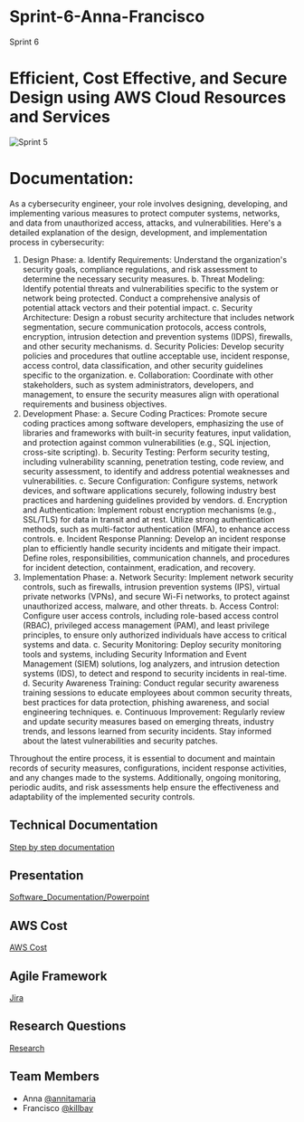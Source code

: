 # Sprint-6-Anna-Francisco
Sprint 6 
# Efficient, Cost Effective, and Secure Design using AWS Cloud Resources and Services 

![Sprint 5](https://mti.com/wp-content/uploads/2020/06/blog-siem-image-03.jpg)

# Documentation: 
As a cybersecurity engineer, your role involves designing, developing, and implementing various measures to protect computer systems, networks, and data from unauthorized access, attacks, and vulnerabilities. Here's a detailed explanation of the design, development, and implementation process in cybersecurity:

1. Design Phase:
a. Identify Requirements: Understand the organization's security goals, compliance regulations, and risk assessment to determine the necessary security measures. b. Threat Modeling: Identify potential threats and vulnerabilities specific to the system or network being protected. Conduct a comprehensive analysis of potential attack vectors and their potential impact.
c. Security Architecture: Design a robust security architecture that includes network segmentation, secure communication protocols, access controls, encryption, intrusion detection and prevention systems (IDPS), firewalls, and other security mechanisms.
d. Security Policies: Develop security policies and procedures that outline acceptable use, incident response, access control, data classification, and other security guidelines specific to the organization.
e. Collaboration: Coordinate with other stakeholders, such as system administrators, developers, and management, to ensure the security measures align with operational requirements and business objectives.
2. Development Phase:
a. Secure Coding Practices: Promote secure coding practices among software developers, emphasizing the use of libraries and frameworks with built-in security features, input validation, and protection against common vulnerabilities (e.g., SQL injection, cross-site scripting).
b. Security Testing: Perform security testing, including vulnerability scanning, penetration testing, code review, and security assessment, to identify and address potential weaknesses and vulnerabilities.
c. Secure Configuration: Configure systems, network devices, and software applications securely, following industry best practices and hardening guidelines provided by vendors.
d. Encryption and Authentication: Implement robust encryption mechanisms (e.g., SSL/TLS) for data in transit and at rest. Utilize strong authentication methods, such as multi-factor authentication (MFA), to enhance access controls.
e. Incident Response Planning: Develop an incident response plan to efficiently handle security incidents and mitigate their impact. Define roles, responsibilities, communication channels, and procedures for incident detection, containment, eradication, and recovery.
3. Implementation Phase:
a. Network Security: Implement network security controls, such as firewalls, intrusion prevention systems (IPS), virtual private networks (VPNs), and secure Wi-Fi networks, to protect against unauthorized access, malware, and other threats.
b. Access Control: Configure user access controls, including role-based access control (RBAC), privileged access management (PAM), and least privilege principles, to ensure only authorized individuals have access to critical systems and data.
c. Security Monitoring: Deploy security monitoring tools and systems, including Security Information and Event Management (SIEM) solutions, log analyzers, and intrusion detection systems (IDS), to detect and respond to security incidents in real-time.
d. Security Awareness Training: Conduct regular security awareness training sessions to educate employees about common security threats, best practices for data protection, phishing awareness, and social engineering techniques.
e. Continuous Improvement: Regularly review and update security measures based on emerging threats, industry trends, and lessons learned from security incidents. Stay informed about the latest vulnerabilities and security patches.

Throughout the entire process, it is essential to document and maintain records of security measures, configurations, incident response activities, and any changes made to the systems. Additionally, ongoing monitoring, periodic audits, and risk assessments help ensure the effectiveness and adaptability of the implemented security controls.




## Technical Documentation

[Step by step documentation](https://docs.google.com/document/d/1IvccqKaTwomLh-dwx_DB6I_jegXq9G-Y/edit#heading=h.gjdgxs)

## Presentation

[Software_Documentation/Powerpoint](https://docs.google.com/presentation/d/1HIGtFUXZXtAImRDnoDwXjvFat2nGWqwMEFrV3eIWatI/edit#slide=id.g4dfce81f19_0_45)

## AWS Cost
[AWS Cost](https://docs.google.com/document/d/1KC6UXP5oOpZBwpPOoJ6RnTnGg7duFGMMM3kzqdfUY5Y/edit)


## Agile Framework
[Jira ](https://drive.google.com/file/d/1Ki3C_C_G0apC7y3RJmJfZxOgo-k_pvSB/view?usp=sharing)



## Research Questions

[Research](https://docs.google.com/document/d/1q-4s0wYduzxw-lVYxSbrizw33M_LNwQY/edit)

## Team Members
- Anna [@annitamaria](https://github.com/orgs/cybertrainingrange/people/ANNITAMARIA)
- Francisco [@killbay](https://github.com/orgs/cybertrainingrange/people/killbay)


